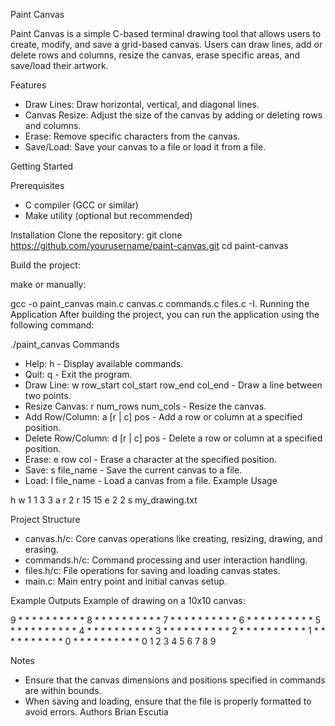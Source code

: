 Paint Canvas

Paint Canvas is a simple C-based terminal drawing tool that allows users to create, modify, and save a grid-based canvas. Users can draw lines, add or delete rows and columns, resize the canvas, erase specific areas, and save/load their artwork.

Features

* Draw Lines: Draw horizontal, vertical, and diagonal lines.
* Canvas Resize: Adjust the size of the canvas by adding or deleting rows and columns.
* Erase: Remove specific characters from the canvas.
* Save/Load: Save your canvas to a file or load it from a file.
  
Getting Started

Prerequisites

* C compiler (GCC or similar)
* Make utility (optional but recommended)
  
Installation
Clone the repository:
git clone https://github.com/yourusername/paint-canvas.git
cd paint-canvas

Build the project:

make
or manually:

gcc -o paint_canvas main.c canvas.c commands.c files.c -I.
Running the Application
After building the project, you can run the application using the following command:

./paint_canvas
Commands
* Help: h - Display available commands.
* Quit: q - Exit the program.
* Draw Line: w row_start col_start row_end col_end - Draw a line between two points.
* Resize Canvas: r num_rows num_cols - Resize the canvas.
* Add Row/Column: a [r | c] pos - Add a row or column at a specified position.
* Delete Row/Column: d [r | c] pos - Delete a row or column at a specified position.
* Erase: e row col - Erase a character at the specified position.
* Save: s file_name - Save the current canvas to a file.
* Load: l file_name - Load a canvas from a file.
Example Usage

h
w 1 1 3 3
a r 2
r 15 15
e 2 2
s my_drawing.txt

Project Structure

* canvas.h/c: Core canvas operations like creating, resizing, drawing, and erasing.
* commands.h/c: Command processing and user interaction handling.
* files.h/c: File operations for saving and loading canvas states.
* main.c: Main entry point and initial canvas setup.
  
Example Outputs
Example of drawing on a 10x10 canvas:

 9 * * * * * * * * * *
 8 * * * * * * * * * *
 7 * * * * * * * * * *
 6 * * * * * * * * * *
 5 * * * * * * * * * *
 4 * * * * * * * * * *
 3 * * * * * * * * * *
 2 * * * * * * * * * *
 1 * * * * * * * * * *
 0 * * * * * * * * * *
   0 1 2 3 4 5 6 7 8 9

Notes
* Ensure that the canvas dimensions and positions specified in commands are within bounds.
* When saving and loading, ensure that the file is properly formatted to avoid errors.
Authors
Brian Escutia 
